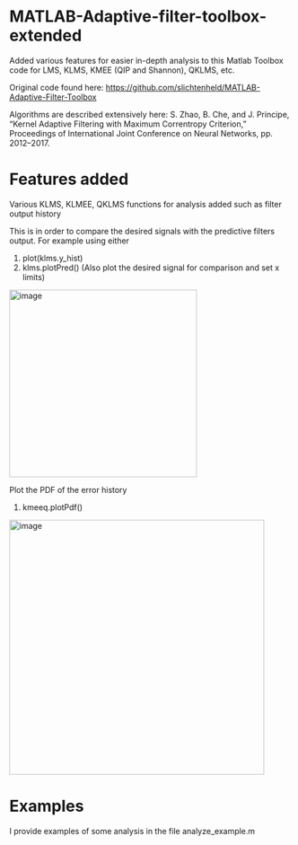 # MATLAB-Adaptive-filter-toolbox-extended
Added various features for easier in-depth analysis to this Matlab Toolbox code for LMS, KLMS, KMEE (QIP and Shannon), QKLMS, etc.

Original code found here: https://github.com/slichtenheld/MATLAB-Adaptive-Filter-Toolbox

Algorithms are described extensively here:
S. Zhao, B. Che, and J. Principe, “Kernel Adaptive Filtering with Maximum Correntropy Criterion,” Proceedings of International Joint Conference on Neural Networks, pp. 2012–2017.

# Features added

Various KLMS, KLMEE, QKLMS functions for analysis added such as filter output history

This is in order to compare the desired signals with the predictive filters output.
For example using either
1. plot(klms.y_hist)
2. klms.plotPred()
(Also plot the desired signal for comparison and set x limits)
<img width="334" alt="image" src="https://user-images.githubusercontent.com/89211293/163630640-b6e4dd80-12be-4fe0-8568-b25f0ebce267.png">

Plot the PDF of the error history

1. kmeeq.plotPdf()

<img width="454" alt="image" src="https://user-images.githubusercontent.com/89211293/163632353-0723ec3c-662d-45e1-9a8b-82ba3a3115c9.png">

# Examples

I provide examples of some analysis in the file analyze_example.m


